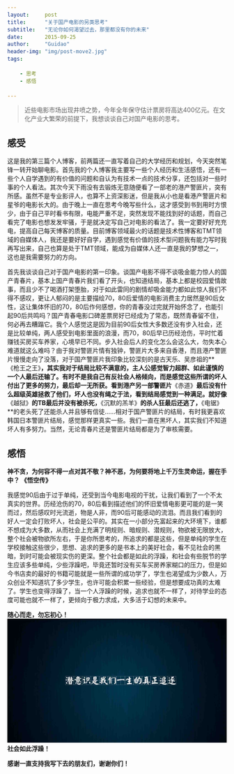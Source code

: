 ```yaml
---
layout:     post
title:      "关于国产电影的另类思考"
subtitle:   "无论你如何渴望过去，那里都没有你的未来"
date:       2015-09-25
author:     "Guidao"
header-img: "img/post-move2.jpg"
tags:
    
    - 思考
    - 感悟

---
```

> 近些电影市场出现井喷之势，今年全年保守估计票房将高达400亿元。在文化产业大繁荣的前提下，我想谈谈自己对国产电影的思考。


## 感受

这是我的第三篇个人博客，前两篇还一直写着自己的大学经历和规划，今天突然笔锋一转开始聊电影。首先我的个人博客我主要写一些个人经历和生活感悟，还有一些个人自学遇到的有价值的问题和自认为有技术一点的技术分享，还包括对一些时事的个人看法。其次今天下雨没有去锻炼无意随便看了一部老的港产警匪片，突有所感。虽然不是专业影评人，也算不上资深影迷，但是我从小也是看港产警匪片和星爷的电影长大的。由于晚上一直在思考今晚写些什么，这才感受到书到用时方恨少，由于自己平时看书有限，电能严重不足，突然发现不能找到好的话题，而自己看完了电影也想发发牢骚，于是就决定写自己对电影的看法了。我一定要好好充充电，提高自己每天博客的质量。目前博客领域最火的话题是技术性博客和TMT领域的自媒体人，我还是要好好自学，遇到感觉有价值的技术型问题我有能力写时我再写出来，自己也算是处于TMT领域，能成为自媒体人还一直是我的梦想之一，这也是我需要努力的方向。

首先我谈谈自己对于国产电影的第一印象。谈国产电影不得不谈吸金能力惊人的国产青春片，基本上国产青春片我们看了开头，也知道结局，基本上都是校园爱情故事，而且少不了喝酒打架堕胎，对于如此雷同的剧情却吸金能力都如此惊人我们不得不感叹，更让人郁闷的是主要描绘70，80后爱情的电影消费主力居然是90后女性，这让集体怀旧的70，80后作何感想，你的青春没过完就开始怀念了，也能引起90后共鸣吗？国产青春电影口碑差票房好已经成为了常态，既然青春留不住，何必再去糟蹋它。我个人感觉这是因为目前90后女性大多数还没有步入社会，还是比较单纯，两人感受到电影里面的浪漫，而70，80后早已历经沧伤，平时忙着赚钱买房买车养家，心境早已不同。步入社会后人的变化怎么会这么大，勿失本心难道就这么难吗？由于我对警匪片情有独钟，警匪片大多来自香港，而且港产警匪片慢慢走向了没落，对于国产警匪片我印象比较深刻的是古天乐、吴彦祖的**《枪王之王》**，其实我对于结局比较不满意的，主人公感觉智力超群、如此谨慎的一个人最后还输了。有时不是我自己有反社会人格倾向，而是感觉这些所谓的坏人付出了更多的努力，最后却一无所获。看到港产另一部警匪片**《赤道》**最后没有什么超级英雄拯救了他们，坏人也没有绳之于法，看到结局感觉到一种满足。就好像**《越狱》**的TB最后并没有被杀死，**《沉默的羔羊》**的杀人狂最后还逃了，**《电锯》**的老头死了还能杀人并且够有信徒……相对于国产警匪片的结局，有时我更喜欢韩国日本警匪片结局，感觉那样更真实一些。我们一直在黑坏人，其实我们不知道坏人有多努力。当然，无论青春片还是警匪片结局都是为了审核需要。

## 感悟

**神不贪，为何容不得一点对其不敬？神不恶，为何要将地上千万生灵命运，握在手中？         《悟空传》**


我感觉90后由于过于单纯，还受到当今电影电视的干扰，让我们看到了一个不太真实的世界。历经沧伤的70，80后看到描述他们的怀旧爱情电影更可能的是一笑而过，然后感叹时光流逝，物是人非，而90后可能感动的流泪。而且我们看到的好人一定会打败坏人，社会是公平的。其实在一小部分先富起来的大环境下，谁都不想成为大多数，从而社会上充满了明规则、暗规则、潜规则，物欲被无限放大，整个社会被物欲所左右，于是你所思考的，所追求的都是这些，但是单纯的学生在学校接触这些很少，思想、追求的更多的是书本上的美好社会，看不见社会的黑暗，到时可能会被现实伤的更深。整个社会都是如此的浮躁，和社会有些脱节的学生应该多些单纯，少些浮躁吧，毕竟还暂时没有买车买房养家糊口的压力，但是如今书店卖的最好的书籍可能就是一些所谓的成功学了，学生也渴望成为少数人，万众创业不知道坑了多少学生，也许可能会积累一些经验，但是想要成功真的太难了。学生也变得浮躁了，当一个人浮躁的时候，追求也就不一样了，对待学业的态度可能也就不一样了，更倾向于极力求成，大多活于幻想的未来中。

**随心而走，勿忘初心！**
![img](/img/post-move1.jpg)
**社会如此浮躁！**

**感谢一直支持我写下去的朋友们，谢谢你们！**



